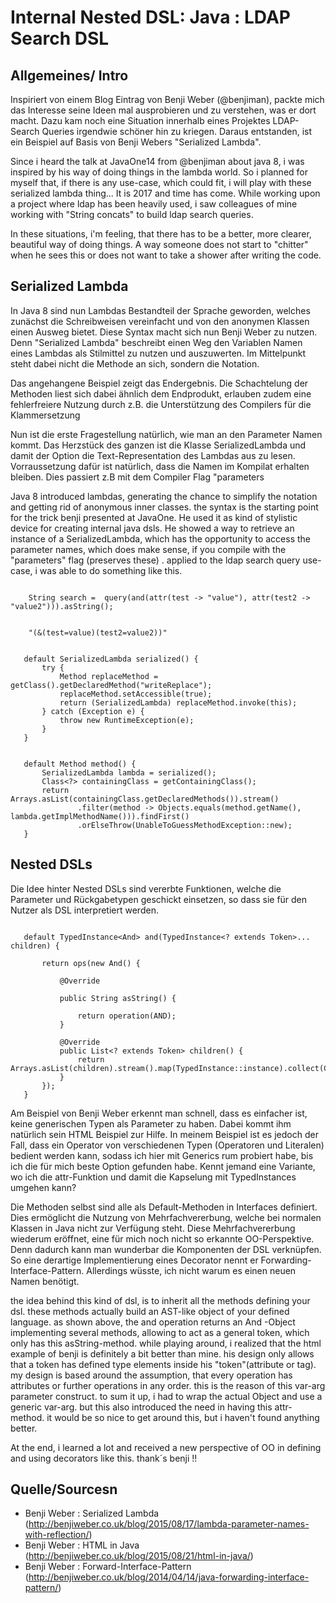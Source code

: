# Internal Nested DSL: Java :  LDAP Search DSL
## Allgemeines/ Intro
Inspiriert von einem Blog Eintrag von Benji Weber (@benjiman), packte mich das Interesse seine Ideen mal ausprobieren und zu verstehen, was er dort macht. Dazu kam noch eine Situation innerhalb eines Projektes LDAP- Search Queries irgendwie schöner hin zu kriegen. Daraus entstanden, ist ein Beispiel auf Basis von Benji Webers "Serialized Lambda".

Since i heard the talk at JavaOne14 from @benjiman about java 8, i was inspired by his way of doing things in the lambda world. So i planned for myself that, if there is any use-case, which could fit, i will play with these serialized lambda thing... 
It is 2017 and time has come.
While working upon a project where ldap has been heavily used, i saw colleagues of mine working with "String concats" to build ldap search queries. 

In these situations, i'm feeling, that there has to be a better, more clearer, beautiful way of doing things. A way someone does not start to "chitter" when he sees this or does not want to take a shower after writing the code.     
## Serialized Lambda
In Java 8 sind  nun Lambdas Bestandteil der Sprache geworden, welches zunächst die Schreibweisen vereinfacht und von den anonymen Klassen einen Ausweg bietet. Diese Syntax macht sich nun Benji Weber zu nutzen. Denn "Serialized Lambda" beschreibt einen Weg den Variablen Namen eines Lambdas als Stilmittel zu nutzen und auszuwerten. Im Mittelpunkt steht dabei nicht die Methode an sich, sondern die Notation. 

Das angehangene Beispiel zeigt das Endergebnis. Die Schachtelung der Methoden liest sich dabei ähnlich dem Endprodukt, erlauben zudem eine fehlerfreiere Nutzung durch z.B. die Unterstützung des Compilers für die Klammersetzung


Nun ist die erste Fragestellung natürlich, wie man an den Parameter Namen kommt. Das Herzstück des ganzen ist die Klasse SerializedLambda und damit der Option die Text-Representation des Lambdas aus zu lesen. Vorraussetzung dafür ist natürlich, dass die Namen im Kompilat erhalten bleiben. Dies passiert z.B mit dem Compiler Flag "parameters


Java 8 introduced lambdas, generating the chance to simplify the notation and getting rid of anonymous inner classes. the syntax is the starting point for the trick benji presented at JavaOne. He used it as kind of stylistic device for creating internal java dsls. He showed a way to retrieve an instance of a SerializedLambda, which has the opportunity to access the parameter names, which does make sense, if you compile with the "parameters" flag (preserves these) . applied to the ldap search query use-case, i was able to do something like this.



```javaa

    String search =  query(and(attr(test -> "value"), attr(test2 -> "value2"))).asString();
``` 

```javaa

    "(&(test=value)(test2=value2))"
```


 
 ```
 
    default SerializedLambda serialized() {
		try {
			Method replaceMethod = getClass().getDeclaredMethod("writeReplace");
			replaceMethod.setAccessible(true);
			return (SerializedLambda) replaceMethod.invoke(this);
		} catch (Exception e) {
			throw new RuntimeException(e);
		}
	}
 ```
 ```
 
    default Method method() {
		SerializedLambda lambda = serialized();
		Class<?> containingClass = getContainingClass();
		return Arrays.asList(containingClass.getDeclaredMethods()).stream()
				.filter(method -> Objects.equals(method.getName(), lambda.getImplMethodName())).findFirst()
				.orElseThrow(UnableToGuessMethodException::new);
	}
 ``` 
 ## Nested DSLs
 
 Die Idee hinter Nested DSLs sind vererbte Funktionen, welche die Parameter und Rückgabetypen geschickt einsetzen, so dass sie für den Nutzer als DSL interpretiert werden. 
 
 ```javaa
 
    default TypedInstance<And> and(TypedInstance<? extends Token>... children) {
 	
		return ops(new And() {
		
			@Override
			
			public String asString() {
			
				return operation(AND);
			}
			
			@Override
			public List<? extends Token> children() {
				return Arrays.asList(children).stream().map(TypedInstance::instance).collect(Collectors.toList());
			}
		});
	}
 
 ```
  Am Beispiel von Benji Weber erkennt man schnell, dass es einfacher ist, keine generischen Typen als Parameter zu haben. Dabei kommt ihm natürlich sein HTML Beispiel zur Hilfe. In meinem Beispiel ist es jedoch der Fall, dass ein Operator von verschiedenen Typen (Operatoren und Literalen) bedient werden kann, sodass ich hier mit Generics rum probiert habe, bis ich die für mich beste Option gefunden habe. Kennt jemand eine Variante, wo ich die attr-Funktion und damit die Kapselung mit TypedInstances umgehen kann?   

Die Methoden selbst sind alle als Default-Methoden in Interfaces definiert. Dies ermöglicht die Nutzung von Mehrfachvererbung, welche bei normalen Klassen in Java nicht zur Verfügung steht. 
Diese Mehrfachvererbung wiederum eröffnet, eine für mich noch nicht so erkannte OO-Perspektive. Denn dadurch kann man wunderbar die  Komponenten der DSL verknüpfen. So eine derartige Implementierung eines Decorator nennt er Forwarding-Interface-Pattern. Allerdings wüsste, ich nicht warum es einen neuen Namen benötigt.   


the idea behind this kind of dsl, is to inherit all the methods defining your dsl. these methods actually build an AST-like object of your defined language. as shown above, the and operation returns an And -Object implementing several methods, allowing to act as a general token, which only has this asString-method.
 while playing around, i realized that the html example of benji is definitely a bit better than mine. his design only allows that a token has defined type elements inside his "token"(attribute or tag). my design is based around the assumption, that every operation has attributes or further operations in any order. this is the reason of this var-arg parameter construct. to sum it up, i had to wrap the actual Object and use a generic var-arg. but this also introduced the need in having this attr-method. it would be so nice to get around this, but i haven't found anything better. 
 

At the end, i learned a lot and received a new perspective of OO in defining and using decorators like this. thank´s benji !!       
## Quelle/Sourcesn
* Benji Weber : Serialized Lambda (http://benjiweber.co.uk/blog/2015/08/17/lambda-parameter-names-with-reflection/)
* Benji Weber : HTML in Java (http://benjiweber.co.uk/blog/2015/08/21/html-in-java/)
* Benji Weber : Forward-Interface-Pattern (http://benjiweber.co.uk/blog/2014/04/14/java-forwarding-interface-pattern/)


